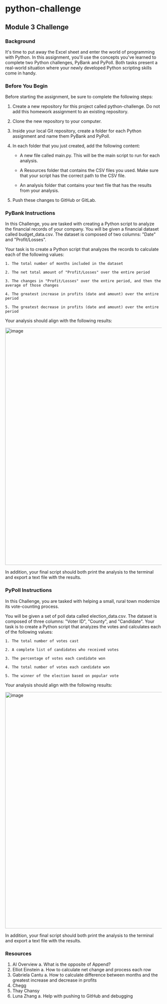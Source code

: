 # python-challenge
<!-- MODULE 3 CHALLENGE -->

## Module 3 Challenge


### Background

It's time to put away the Excel sheet and enter the world of programming with Python. In this assignment, you'll use the concepts you've learned to complete two Python challenges, PyBank and PyPoll. Both tasks present a real-world situation where your newly developed Python scripting skills come in handy.

### Before You Begin
Before starting the assignment, be sure to complete the following steps:

1. Create a new repository for this project called python-challenge. Do not add this homework assignment to an existing repository.

2. Clone the new repository to your computer.

3. Inside your local Git repository, create a folder for each Python assignment and name them PyBank and PyPoll.

4. In each folder that you just created, add the following content:

    - A new file called main.py. This will be the main script to run for each analysis.

    - A Resources folder that contains the CSV files you used. Make sure that your script has the correct path to the CSV file.

    - An analysis folder that contains your text file that has the results from your analysis.

5. Push these changes to GitHub or GitLab.

### PyBank Instructions

In this Challenge, you are tasked with creating a Python script to analyze the financial records of your company. You will be given a financial dataset called budget_data.csv. The dataset is composed of two columns: "Date" and "Profit/Losses".

Your task is to create a Python script that analyzes the records to calculate each of the following values:

    1. The total number of months included in the dataset

    2. The net total amount of "Profit/Losses" over the entire period

    3. The changes in "Profit/Losses" over the entire period, and then the average of those changes

    4. The greatest increase in profits (date and amount) over the entire period

    5. The greatest decrease in profits (date and amount) over the entire period

Your analysis should align with the following results:

<img width="764" alt="image" src="https://github.com/user-attachments/assets/fd86246b-57b7-4126-8c8c-eab213a0e706">


In addition, your final script should both print the analysis to the terminal and export a text file with the results.



### PyPoll Instructions

In this Challenge, you are tasked with helping a small, rural town modernize its vote-counting process.

You will be given a set of poll data called election_data.csv. The dataset is composed of three columns: "Voter ID", "County", and "Candidate". Your task is to create a Python script that analyzes the votes and calculates each of the following values:

    1. The total number of votes cast

    2. A complete list of candidates who received votes

    3. The percentage of votes each candidate won

    4. The total number of votes each candidate won
    
    5. The winner of the election based on popular vote

Your analysis should align with the following results:

<img width="761" alt="image" src="https://github.com/user-attachments/assets/3880dc62-ead9-4a5c-a555-982dbf2aed1f">


In addition, your final script should both print the analysis to the terminal and export a text file with the results.



### Resources

1.	AI Overview
    a.	What is the opposite of Append?
2.	Elliot Einstein
    a.	How to calculate net change and process each row
3.	Gabriela Cantu
    a.	How to calculate difference between months and the greatest increase and decrease in profits
4.	Chegg
5.	Thay Chansy
6.	Luna Zhang
    a.	Help with pushing to GitHub and debugging
